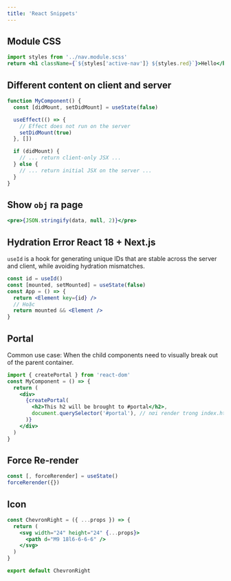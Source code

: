 ```yaml
---
title: 'React Snippets'
---
```


## Module CSS

```jsx
import styles from '../nav.module.scss'
return <h1 className={`${styles['active-nav']} ${styles.red}`}>Hello</h1>
```

## Different content on client and server

```jsx
function MyComponent() {
  const [didMount, setDidMount] = useState(false)

  useEffect(() => {
    // Effect does not run on the server
    setDidMount(true)
  }, [])

  if (didMount) {
    // ... return client-only JSX ...
  } else {
    // ... return initial JSX on the server ...
  }
}
```

## Show `obj` ra page

```jsx
<pre>{JSON.stringify(data, null, 2)}</pre>
```

## Hydration Error React 18 + Next.js

`useId` is a hook for generating unique IDs that are stable across the server and client, while avoiding hydration mismatches.

```jsx
const id = useId()
const [mounted, setMounted] = useState(false)
const App = () => {
  return <Element key={id} />
  // Hoặc
  return mounted && <Element />
}
```

## Portal

Common use case: When the child components need to visually break out of the parent container.

```jsx
import { createPortal } from 'react-dom'
const MyComponent = () => {
  return (
    <div>
      {createPortal(
        <h2>This h2 will be brought to #portal</h2>,
        document.querySelector('#portal'), // nơi render trong index.html
      )}
    </div>
  )
}
```

## Force Re-render

```jsx
const [, forceRerender] = useState()
forceRerender({})
```

## Icon

```jsx title='ChevronRight.tsx'
const ChevronRight = ({ ...props }) => {
  return (
    <svg width="24" height="24" {...props}>
      <path d="M9 18l6-6-6-6" />
    </svg>
  )
}

export default ChevronRight
```
